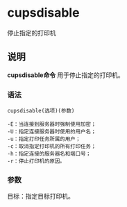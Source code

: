 cupsdisable
===

停止指定的打印机

## 说明

**cupsdisable命令** 用于停止指定的打印机。

### 语法  

```
cupsdisable(选项)(参数)
```

  

```
-E：当连接到服务器时强制使用加密；
-U：指定连接服务器时使用的用户名；
-u：指定打印任务所属的用户；
-c：取消指定打印机的所有打印任务；
-h：指定连接的服务器名和端口号；
-r：停止打印机的原因。
```

### 参数  

目标：指定目标打印机。


